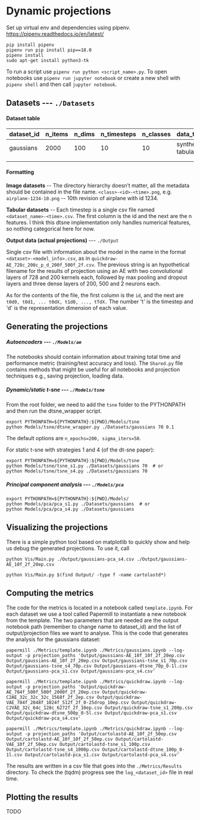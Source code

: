 # Dynamic projections

Set up virtual env and dependencies using pipenv.
https://pipenv.readthedocs.io/en/latest/
```
pip install pipenv
pipenv run pip install pip==18.0
pipenv install
sudo apt-get install python3-tk
```
To run a script use `pipenv run python <script_name>.py`. To open notebooks use `pipenv run jupyter notebook` or create a new shell with `pipenv shell` and then call `jupyter notebook`.

## Datasets ---  `./Datasets`

#### Dataset table
| dataset_id | n_items | n_dims | n_timesteps | n_classes | data_type          | source       | generator |
|------------|---------|--------|-------------|-----------|--------------------|--------------|-----------|
| gaussians  | 2000    | 100    | 10          | 10        | synthetic, tabular | dt-sne paper | -         |
|            |         |        |             |           |                    |              |           |
|            |         |        |             |           |                    |              |           |

#### Formatting

**Image datasets** -- The directory hierarchy doesn’t matter, all the metadata should be contained in the file name. `<class>-<id>-<time>.png`, e.g. `airplane-1234-10.png` -- 10th revision of airplane with id 1234.

**Tabular datasets** -- Each timestep is a single csv file named `<dataset_name>-<time>.csv`. The first column is the id and the next are the n features. I think this dtsne implementation only handles numerical features, so nothing categorical here for now.

**Output data (actual projections)** --- `./Output`

Single csv file with information about the model in the name in the format `<dataset>-<model_info>.csv`, as in `quickdraw-AE_728c_200c_p_d_200f_500f_2f.csv`. The previous string is an hypothetical filename for the results of projection using an AE with two convolutional layers of 728 and 200 kernels each, followed by max pooling and dropout layers and three dense layers of 200, 500 and 2 neurons each.

As for the contents of the file, the first column is the `id`, and the next are `t0d0, t0d1, ... t0dX, t1d0, ..., tTdX.` The number 't' is the timestep and 'd' is the representation dimension of each value.

## Generating the projections

##### Autoencoders ---  `./Models/ae`
The notebooks should contain information about training total time and performance metric (training/test accuracy and loss). The `Shared.py` file contains methods that might be useful for all notebooks and projection techniques e.g., saving projection, loading data.

##### Dynamic/static t-sne ---  `./Models/tsne`

From the root folder, we need to add the `tsne` folder to the PYTHONPATH and then run the dtsne_wrapper script.
```
export PYTHONPATH=${PYTHONPATH}:${PWD}/Models/tsne
python Models/tsne/dtsne_wrapper.py ./Datasets/gaussians 70 0.1
```
The default options are `n_epochs=200, sigma_iters=50`.

For static t-sne with strategies 1 and 4 (of the dt-sne paper):
```
export PYTHONPATH=${PYTHONPATH}:${PWD}/Models/tsne
python Models/tsne/tsne_s1.py ./Datasets/gaussians 70  # or
python Models/tsne/tsne_s4.py ./Datasets/gaussians 70
```

##### Principal component analysis ---  `./Models/pca`
```
export PYTHONPATH=${PYTHONPATH}:${PWD}/Models/
python Models/pca/pca_s1.py ./Datasets/gaussians  # or
python Models/pca/pca_s4.py ./Datasets/gaussians
```

## Visualizing the projections
There is a simple python tool based on matplotlib to quickly show and help us debug the generated projections. To use it, call
```
python Vis/Main.py ./Output/gaussians-pca_s4.csv ./Output/gaussians-AE_10f_2f_20ep.csv

python Vis/Main.py $(find Output/ -type f -name cartolastd*)
```

## Computing the metrics
The code for the metrics is located in a notebook called `template.ipynb`. For each dataset we use a tool called Papermill to instantiate a new notebook from the template. The two parameters that are needed are the output notebook path (remember to change name to dataset_id) and the list of output/projection files we want to analyse. This is the code that generates the analysis for the gaussians dataset:
```
papermill ./Metrics/template.ipynb ./Metrics/gaussians.ipynb --log-output -p projection_paths 'Output/gaussians-AE_10f_10f_2f_20ep.csv Output/gaussians-AE_10f_2f_20ep.csv Output/gaussians-tsne_s1_70p.csv Output/gaussians-tsne_s4_70p.csv Output/gaussians-dtsne_70p_0-1l.csv Output/gaussians-pca_s1.csv Output/gaussians-pca_s4.csv'

papermill ./Metrics/template.ipynb ./Metrics/quickdraw.ipynb --log-output -p projection_paths 'Output/quickdraw-AE_784f_500f_500f_2000f_2f_20ep.csv Output/quickdraw-C2AE_32c_32c_32c_1568f_2f_2ep.csv Output/quickdraw-VAE_784f_2048f_1024f_512f_2f_0-25drop_10ep.csv Output/quickdraw-C2VAE_32c_64c_128c_6272f_2f_10ep.csv Output/quickdraw-tsne_s1_200p.csv Output/quickdraw-dtsne_500p_0-5l.csv Output/quickdraw-pca_s1.csv Output/quickdraw-pca_s4.csv'

papermill ./Metrics/template.ipynb ./Metrics/quickdraw.ipynb --log-output -p projection_paths 'Output/cartolastd-AE_10f_2f_50ep.csv Output/cartolastd-AE_10f_10f_2f_50ep.csv Output/cartolastd-VAE_10f_2f_50ep.csv Output/cartolastd-tsne_s1_100p.csv Output/cartolastd-tsne_s4_1000p.csv Output/cartolastd-dtsne_100p_0-1l.csv Output/cartolastd-pca_s1.csv Output/cartolastd-pca_s4.csv'
```
The results are written in a csv file that goes into the `./Metrics/Results` directory.
To check the (tqdm) progress see the `log_<dataset_id>` file in real time.


## Plotting the results
TODO
